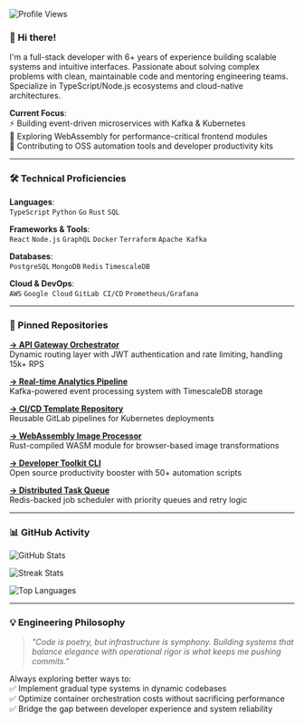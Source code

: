 ![Profile Views](https://komarev.com/ghpvc/?username=svanhildurhreidars634&color=blueviolet&style=flat-square)

### 👋 Hi there!  
I'm a full-stack developer with 6+ years of experience building scalable systems and intuitive interfaces. Passionate about solving complex problems with clean, maintainable code and mentoring engineering teams. Specialize in TypeScript/Node.js ecosystems and cloud-native architectures.

**Current Focus**:  
⚡ Building event-driven microservices with Kafka & Kubernetes  
🌱 Exploring WebAssembly for performance-critical frontend modules  
🔭 Contributing to OSS automation tools and developer productivity kits  

---

### 🛠️ Technical Proficiencies  
**Languages**:  
`TypeScript` `Python` `Go` `Rust` `SQL`  

**Frameworks & Tools**:  
`React` `Node.js` `GraphQL` `Docker` `Terraform` `Apache Kafka`  

**Databases**:  
`PostgreSQL` `MongoDB` `Redis` `TimescaleDB`  

**Cloud & DevOps**:  
`AWS` `Google Cloud` `GitLab CI/CD` `Prometheus/Grafana`  

---

### 📌 Pinned Repositories  
[**→ API Gateway Orchestrator**](https://github.com/svanhildurhreidars634/api-gateway)  
Dynamic routing layer with JWT authentication and rate limiting, handling 15k+ RPS  

[**→ Real-time Analytics Pipeline**](https://github.com/svanhildurhreidars634/analytics-engine)  
Kafka-powered event processing system with TimescaleDB storage  

[**→ CI/CD Template Repository**](https://github.com/svanhildurhreidars634/cicd-templates)  
Reusable GitLab pipelines for Kubernetes deployments  

[**→ WebAssembly Image Processor**](https://github.com/svanhildurhreidars634/wasm-image-toolkit)  
Rust-compiled WASM module for browser-based image transformations  

[**→ Developer Toolkit CLI**](https://github.com/svanhildurhreidars634/dev-tools-cli)  
Open source productivity booster with 50+ automation scripts  

[**→ Distributed Task Queue**](https://github.com/svanhildurhreidars634/task-queue)  
Redis-backed job scheduler with priority queues and retry logic  

---

### 📊 GitHub Activity  

![GitHub Stats](https://github-readme-stats.vercel.app/api?username=svanhildurhreidars634&show_icons=true&theme=radical&hide_title=true&hide=issues)  

![Streak Stats](https://github-readme-streak-stats.herokuapp.com/?user=svanhildurhreidars634&theme=radical)  

![Top Languages](https://github-readme-stats.vercel.app/api/top-langs/?username=svanhildurhreidars634&layout=compact&theme=radical&hide=html,css)  

---

### 💡 Engineering Philosophy  
> *"Code is poetry, but infrastructure is symphony. Building systems that balance elegance with operational rigor is what keeps me pushing commits."*  

Always exploring better ways to:  
✅ Implement gradual type systems in dynamic codebases  
✅ Optimize container orchestration costs without sacrificing performance  
✅ Bridge the gap between developer experience and system reliability
